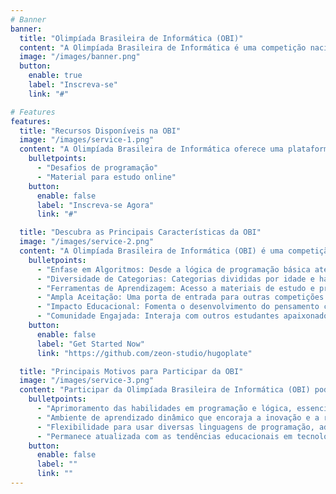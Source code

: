 ```yaml
---
# Banner
banner:
  title: "Olimpíada Brasileira de Informática (OBI)"
  content: "A Olimpíada Brasileira de Informática é uma competição nacional que desafia estudantes de todo o país a explorarem seus conhecimentos em programação e resolução de problemas. Participe e descubra oportunidades para aprimorar suas habilidades e competir em um nível nacional."
  image: "/images/banner.png"
  button:
    enable: true
    label: "Inscreva-se"
    link: "#"

# Features
features:
  title: "Recursos Disponíveis na OBI"
  image: "/images/service-1.png"
  content: "A Olimpíada Brasileira de Informática oferece uma plataforma rica em recursos educacionais e desafios que ajudam a aprimorar as habilidades em programação e lógica dos estudantes."
    bulletpoints:
      - "Desafios de programação"
      - "Material para estudo online"
    button:
      enable: false
      label: "Inscreva-se Agora"
      link: "#"

  title: "Descubra as Principais Características da OBI"
  image: "/images/service-2.png"
  content: "A Olimpíada Brasileira de Informática (OBI) é uma competição de programação essencial para estudantes que buscam desafiar e aprimorar suas habilidades computacionais. Conheça alguns dos principais aspectos e benefícios para os participantes:"
    bulletpoints:
      - "Enfase em Algoritmos: Desde a lógica de programação básica até algoritmos complexos."
      - "Diversidade de Categorias: Categorias divididas por idade e habilidade, garantindo um campo de jogo nivelado."
      - "Ferramentas de Aprendizagem: Acesso a materiais de estudo e problemas de anos anteriores."
      - "Ampla Aceitação: Uma porta de entrada para outras competições nacionais e internacionais de informática."
      - "Impacto Educacional: Fomenta o desenvolvimento do pensamento crítico e habilidades de resolução de problemas."
      - "Comunidade Engajada: Interaja com outros estudantes apaixonados por computação em todo o Brasil."
    button:
      enable: false
      label: "Get Started Now"
      link: "https://github.com/zeon-studio/hugoplate"

  title: "Principais Motivos para Participar da OBI"
  image: "/images/service-3.png"
  content: "Participar da Olimpíada Brasileira de Informática (OBI) pode ser uma experiência transformadora para estudantes interessados em computação. Aqui estão os principais motivos para se envolver:"
    bulletpoints:
      - "Aprimoramento das habilidades em programação e lógica, essenciais para o futuro acadêmico e profissional."
      - "Ambiente de aprendizado dinâmico que encoraja a inovação e a resolução criativa de problemas."
      - "Flexibilidade para usar diversas linguagens de programação, adaptando-se a diferentes níveis de habilidade."
      - "Permanece atualizada com as tendências educacionais em tecnologia, preparando os participantes para desafios globais."
    button:
      enable: false
      label: ""
      link: ""
---
```

